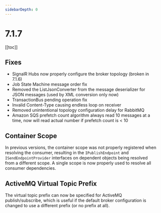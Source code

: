 ```yaml
---
sidebarDepth: 0
---
```


# 7.1.7

[[toc]]

## Fixes

- SignalR Hubs now properly configure the broker topology (broken in 7.1.6)
- Job State Machine message order fix
- Removed the ListJsonConverter from the message deserializer for JSON messages (used by XML conversion only now)
- TransactionBus pending operation fix
- Invalid Content-Type causing endless loop on receiver
- Removed unintentional topology configuration delay for RabbitMQ
- Amazon SQS prefetch count algorithm always read 10 messages at a time, now will read actual number if prefetch count is < 10


## Container Scope

In previous versions, the container scope was not properly registered when resolving the consumer, resulting in the `IPublishEndpoint` and `ISendEndpointProvider` interfaces on dependent objects being resolved from a different scope. A single scope is now properly used to resolve all consumer dependencies.

## ActiveMQ Virtual Topic Prefix

The virtual topic prefix can now be specified for ActiveMQ publish/subscribe, which is useful if the default broker configuration is changed to use a different prefix (or no prefix at all).

